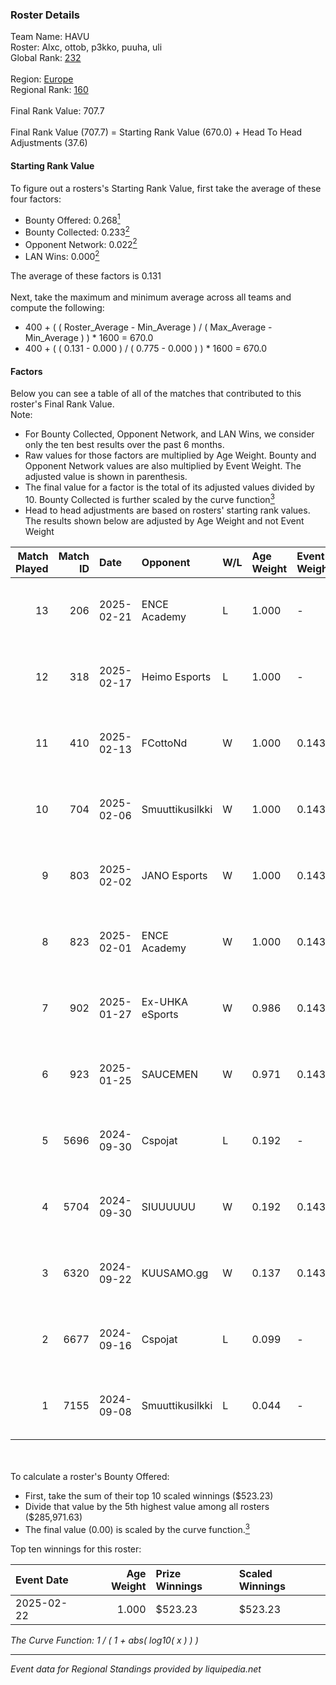 ### Roster Details<br />
Team Name: HAVU<br />
Roster: Alxc, ottob, p3kko, puuha, uli<br />
Global Rank: [232](../../standings_global_2025_02_28.md)<br />
<br />
Region: [Europe]( ../../standings_europe_2025_02_28.md)<br />
Regional Rank: [160]( ../../standings_europe_2025_02_28.md)<br />
<br />
Final Rank Value:  707.7<br />
<br />
Final Rank Value (707.7) = Starting Rank Value (670.0) + Head To Head Adjustments (37.6)<br />

#### Starting Rank Value<br />
To figure out a rosters's Starting Rank Value, first take the average of these four factors:<br />
- Bounty Offered: 0.268[<sup>1</sup>](#table2)
- Bounty Collected: 0.233[<sup>2</sup>](#table1)
- Opponent Network: 0.022[<sup>2</sup>](#table1)
- LAN Wins: 0.000[<sup>2</sup>](#table1)

The average of these factors is 0.131<br />
<br />
Next, take the maximum and minimum average across all teams and compute the following:<br />
- 400 + ( ( Roster_Average - Min_Average ) / ( Max_Average - Min_Average ) ) * 1600 = 670.0
- 400 + ( ( 0.131 - 0.000 ) / ( 0.775 - 0.000 ) ) * 1600 = 670.0


#### Factors<br />
Below you can see a table of all of the matches that contributed to this roster's Final Rank Value.<br />
Note:<br />

- For Bounty Collected, Opponent Network, and LAN Wins, we consider only the ten best results over the past 6 months.
- Raw values for those factors are multiplied by Age Weight. Bounty and Opponent Network values are also multiplied by Event Weight. The adjusted value is shown in parenthesis.
- The final value for a factor is the total of its adjusted values divided by 10. Bounty Collected is further scaled by the curve function[<sup>3</sup>](#curveFunction)
- Head to head adjustments are based on rosters' starting rank values. The results shown below are adjusted by Age Weight and not Event Weight
<span id="table1"></span><br />


| Match Played | Match ID | Date       | Opponent        | W/L | Age Weight | Event Weight | Bounty Collected | Opponent Network | LAN Wins  | H2H Adj. | Roster                         |
| -: | -: | :- | :- | :- | :- | :- | :- | :- | :- | -: | :- |
|           13 |      206 | 2025-02-21 | ENCE Academy    | L   | 1.000      | -            | -                | -                | -         |    -9.95 | Alxc, ottob, p3kko, puuha, uli |
|           12 |      318 | 2025-02-17 | Heimo Esports   | L   | 1.000      | -            | -                | -                | -         |   -14.44 | Alxc, ottob, p3kko, puuha, uli |
|           11 |      410 | 2025-02-13 | FCottoNd        | W   | 1.000      | 0.143        | 0.000 (0.000)    | 0.100 (0.014)    | 0 (0.000) |     4.82 | Alxc, ottob, p3kko, puuha, uli |
|           10 |      704 | 2025-02-06 | Smuuttikusilkki | W   | 1.000      | 0.143        | 0.000 (0.000)    | 0.101 (0.014)    | 0 (0.000) |     5.73 | Alxc, ottob, p3kko, puuha, uli |
|            9 |      803 | 2025-02-02 | JANO Esports    | W   | 1.000      | 0.143        | 0.026 (0.004)    | 0.423 (0.060)    | 0 (0.000) |    20.30 | Alxc, ottob, p3kko, puuha, uli |
|            8 |      823 | 2025-02-01 | ENCE Academy    | W   | 1.000      | 0.143        | 0.010 (0.001)    | 0.703 (0.100)    | 0 (0.000) |    21.87 | Alxc, ottob, p3kko, puuha, uli |
|            7 |      902 | 2025-01-27 | Ex-UHKA eSports | W   | 0.986      | 0.143        | 0.000 (0.000)    | 0.199 (0.028)    | 0 (0.000) |     9.44 | Alxc, ottob, p3kko, puuha, uli |
|            6 |      923 | 2025-01-25 | SAUCEMEN        | W   | 0.971      | 0.143        | 0.000 (0.000)    | 0.000 (0.000)    | 0 (0.000) |     5.22 | Alxc, ottob, p3kko, puuha, uli |
|            5 |     5696 | 2024-09-30 | Cspojat         | L   | 0.192      | -            | -                | -                | -         |    -4.43 | Alxc, jelo, jv, puuha, uli     |
|            4 |     5704 | 2024-09-30 | SIUUUUUU        | W   | 0.192      | 0.143        | 0.000 (0.000)    | 0.012 (0.000)    | 0 (0.000) |     1.12 | Alxc, jelo, jv, puuha, uli     |
|            3 |     6320 | 2024-09-22 | KUUSAMO.gg      | W   | 0.137      | 0.143        | 0.000 (0.000)    | 0.177 (0.003)    | 0 (0.000) |     1.29 | Alxc, jelo, jv, puuha, uli     |
|            2 |     6677 | 2024-09-16 | Cspojat         | L   | 0.099      | -            | -                | -                | -         |    -2.30 | Alxc, jelo, jv, puuha, uli     |
|            1 |     7155 | 2024-09-08 | Smuuttikusilkki | L   | 0.044      | -            | -                | -                | -         |    -1.03 | Alxc, jelo, jv, puuha, uli     |

<br />
<span id="table2"></span><br />
To calculate a roster's Bounty Offered:<br />

- First, take the sum of their top 10 scaled winnings ($523.23)
- Divide that value by the 5th highest value among all rosters ($285,971.63)
- The final value (0.00) is scaled by the curve function.[<sup>3</sup>](#curveFunction)

Top ten winnings for this roster:<br />

| Event Date | Age Weight | Prize Winnings | Scaled Winnings |
| :- | -: | :- | :- |
| 2025-02-22 |      1.000 | $523.23        | $523.23         |


<span id="curveFunction"></span>_The Curve Function: 1 / ( 1 + abs( log10( x ) ) )_<br />

---
_Event data for Regional Standings provided by liquipedia.net_<br />
